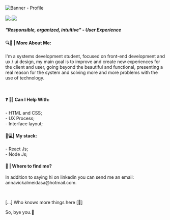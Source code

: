 ![Banner - Profile](https://user-images.githubusercontent.com/54548466/89436519-bc835080-d71c-11ea-8dd1-36e1f272c3ea.jpg)


<a href="https://www.linkedin.com/in/victória-almeida-5293321a4/">
<img align="center" src="https://img.shields.io/static/v1?label=&message=Linkedin&color=3D008A&style=for-the-badge&logo=linkedin"/>
</a>

<a href="https://victoriaalmeida.myportfolio.com/">
<img align="center" src="https://img.shields.io/static/v1?label=&message=Portfolio&color=1A1818&style=for-the-badge&logo=adobe"/>
</a>

<h5>"Responsible, organized, intuitive" - User Experience</h5>
<h4>  &#128269&#129504 | More About Me: </h4>
<p>
I'm a systems development student, focused on front-end development and ux / ui design, my main goal is to improve and create new experiences for the client and user, going beyond the beautiful and functional, presenting a real reason for the system and solving more and more problems with the use of technology.</p>
<br>
<h4>  &#10067 &#128226| Can I Help With: </h4>
- HTML and CSS;<br>
- UX Process;<br>
- Interface layout;


<h4>   &#127919&#128187| My stack: </h4>
- React Js;<br>
- Node Js;<br>

<h4>&#128233 | Where to find me? </h4>
<p>In addition to saying hi on linkedin you can send me an email: annavickalmeidasa@hotmail.com.<p>

<br>
<p>[...] Who knows more things here [🚧]
<br>

<p>So, bye you.💜
